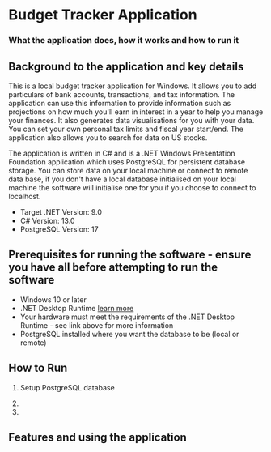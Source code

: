 # Budget Tracker Application
### What the application does, how it works and how to run it
## Background to the application and key details
This is a local budget tracker application for Windows. It allows you to add particulars of bank accounts, transactions, and tax information. The application can use this information to provide information such as projections on how much you'll earn in interest in a year to help you manage your finances. It also generates data visualisations for you with your data.
You can set your own personal tax limits and fiscal year start/end.
The application also allows you to search for data on US stocks.

The application is written in C# and is a .NET Windows Presentation Foundation application which uses PostgreSQL for persistent database storage.
You can store data on your local machine or connect to remote data base, if you don't have a local database initialised on your local machine the software will initialise one for you if you choose to connect to localhost.

- Target .NET Version: 9.0
- C# Version: 13.0
- PostgreSQL Version: 17

## Prerequisites for running the software - ensure you have all before attempting to run the software
 - Windows 10 or later
 - .NET Desktop Runtime [learn more](https://learn.microsoft.com/en-us/dotnet/core/install/windows)
 - Your hardware must meet the requirements of the .NET Desktop Runtime - see link above for more information
 - PostgreSQL installed where you want the database to be (local or remote)
 
## How to Run
1. Setup PostgreSQL database
	
2. 
	
3.
	

## Features and using the application

